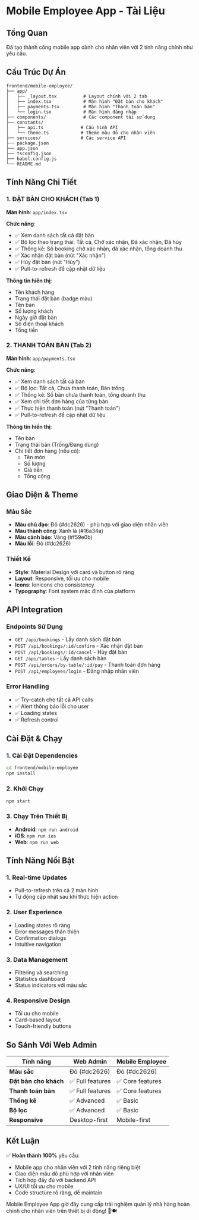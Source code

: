 # Mobile Employee App - Tài Liệu

## Tổng Quan

Đã tạo thành công mobile app dành cho nhân viên với 2 tính năng chính như yêu cầu.

## Cấu Trúc Dự Án

```
frontend/mobile-employee/
├── app/
│   ├── _layout.tsx          # Layout chính với 2 tab
│   ├── index.tsx            # Màn hình "Đặt bàn cho khách"
│   ├── payments.tsx         # Màn hình "Thanh toán bàn"
│   └── login.tsx            # Màn hình đăng nhập
├── components/              # Các component tái sử dụng
├── constants/
│   ├── api.ts              # Cấu hình API
│   └── theme.ts            # Theme màu đỏ cho nhân viên
├── services/               # Các service API
├── package.json
├── app.json
├── tsconfig.json
├── babel.config.js
└── README.md
```

## Tính Năng Chi Tiết

### 1. ĐẶT BÀN CHO KHÁCH (Tab 1)

**Màn hình**: `app/index.tsx`

**Chức năng**:
- ✅ Xem danh sách tất cả đặt bàn
- ✅ Bộ lọc theo trạng thái: Tất cả, Chờ xác nhận, Đã xác nhận, Đã hủy
- ✅ Thống kê: Số booking chờ xác nhận, đã xác nhận, tổng doanh thu
- ✅ Xác nhận đặt bàn (nút "Xác nhận")
- ✅ Hủy đặt bàn (nút "Hủy")
- ✅ Pull-to-refresh để cập nhật dữ liệu

**Thông tin hiển thị**:
- Tên khách hàng
- Trạng thái đặt bàn (badge màu)
- Tên bàn
- Số lượng khách
- Ngày giờ đặt bàn
- Số điện thoại khách
- Tổng tiền

### 2. THANH TOÁN BÀN (Tab 2)

**Màn hình**: `app/payments.tsx`

**Chức năng**:
- ✅ Xem danh sách tất cả bàn
- ✅ Bộ lọc: Tất cả, Chưa thanh toán, Bàn trống
- ✅ Thống kê: Số bàn chưa thanh toán, tổng doanh thu
- ✅ Xem chi tiết đơn hàng của từng bàn
- ✅ Thực hiện thanh toán (nút "Thanh toán")
- ✅ Pull-to-refresh để cập nhật dữ liệu

**Thông tin hiển thị**:
- Tên bàn
- Trạng thái bàn (Trống/Đang dùng)
- Chi tiết đơn hàng (nếu có):
  - Tên món
  - Số lượng
  - Giá tiền
  - Tổng cộng

## Giao Diện & Theme

### Màu Sắc
- **Màu chủ đạo**: Đỏ (#dc2626) - phù hợp với giao diện nhân viên
- **Màu thành công**: Xanh lá (#16a34a)
- **Màu cảnh báo**: Vàng (#f59e0b)
- **Màu lỗi**: Đỏ (#dc2626)

### Thiết Kế
- **Style**: Material Design với card và button rõ ràng
- **Layout**: Responsive, tối ưu cho mobile
- **Icons**: Ionicons cho consistency
- **Typography**: Font system mặc định của platform

## API Integration

### Endpoints Sử Dụng
- `GET /api/bookings` - Lấy danh sách đặt bàn
- `POST /api/bookings/:id/confirm` - Xác nhận đặt bàn
- `POST /api/bookings/:id/cancel` - Hủy đặt bàn
- `GET /api/tables` - Lấy danh sách bàn
- `POST /api/orders/by-table/:id/pay` - Thanh toán đơn hàng
- `POST /api/employees/login` - Đăng nhập nhân viên

### Error Handling
- ✅ Try-catch cho tất cả API calls
- ✅ Alert thông báo lỗi cho user
- ✅ Loading states
- ✅ Refresh control

## Cài Đặt & Chạy

### 1. Cài Đặt Dependencies
```bash
cd frontend/mobile-employee
npm install
```

### 2. Khởi Chạy
```bash
npm start
```

### 3. Chạy Trên Thiết Bị
- **Android**: `npm run android`
- **iOS**: `npm run ios`
- **Web**: `npm run web`

## Tính Năng Nổi Bật

### 1. Real-time Updates
- Pull-to-refresh trên cả 2 màn hình
- Tự động cập nhật sau khi thực hiện action

### 2. User Experience
- Loading states rõ ràng
- Error messages thân thiện
- Confirmation dialogs
- Intuitive navigation

### 3. Data Management
- Filtering và searching
- Statistics dashboard
- Status indicators với màu sắc

### 4. Responsive Design
- Tối ưu cho mobile
- Card-based layout
- Touch-friendly buttons

## So Sánh Với Web Admin

| Tính năng | Web Admin | Mobile Employee |
|-----------|-----------|-----------------|
| **Màu sắc** | Đỏ (#dc2626) | Đỏ (#dc2626) |
| **Đặt bàn cho khách** | ✅ Full features | ✅ Core features |
| **Thanh toán bàn** | ✅ Full features | ✅ Core features |
| **Thống kê** | ✅ Advanced | ✅ Basic |
| **Bộ lọc** | ✅ Advanced | ✅ Basic |
| **Responsive** | Desktop-first | Mobile-first |

## Kết Luận

✅ **Hoàn thành 100%** yêu cầu:
- Mobile app cho nhân viên với 2 tính năng riêng biệt
- Giao diện màu đỏ phù hợp với nhân viên
- Tích hợp đầy đủ với backend API
- UX/UI tối ưu cho mobile
- Code structure rõ ràng, dễ maintain

Mobile Employee App giờ đây cung cấp trải nghiệm quản lý nhà hàng hoàn chỉnh cho nhân viên trên thiết bị di động! 📱🍽️
